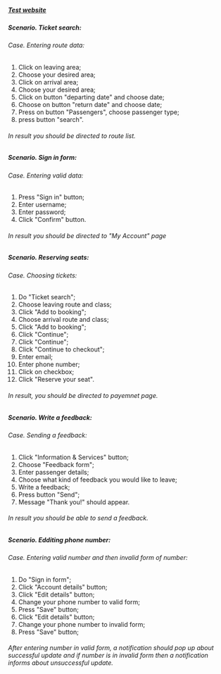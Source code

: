 ##### [Test website](https://ltglink.lt/)


##### Scenario. Ticket search:
###### Case. Entering route data:
1. Click on leaving area;
2.  Choose your desired area;
3. Click on arrival area;
4.  Choose your desired area;
5.  Click on button "departing date" and choose date;
6.  Choose on button "return date" and choose date;
7.  Press on button "Passengers", choose passenger type;
8.  press button "search".

###### In result you should be directed to route list.
##### Scenario. Sign in form:
###### Case. Entering valid data:

1. Press "Sign in" button;
2. Enter username;
3. Enter password;
4. Click "Confirm" button. 
 ###### In result you should be directed to "My Account" page
##### Scenario. Reserving seats:
######   Case. Choosing tickets:
    
1.  Do "Ticket search";
2. Choose leaving route and class;
3. Click "Add to booking";
4. Choose arrival route and class;
5. Click "Add to booking";
6. Click "Continue";
7. Click "Continue";
8. Click "Continue to checkout";
9. Enter email;
10. Enter phone number;
11. Click on checkbox;
12. Click "Reserve your seat".
###### In result, you should be directed to payemnet page.
##### Scenario. Write a feedback:
###### Case. Sending a feedback:
1. Click "Information & Services" button;
2. Choose "Feedback form";
3. Enter passenger details;
4. Choose what kind of feedback you would like to leave;
5. Write a feedback;
6. Press button "Send";
7. Message "Thank you!" should appear.
###### In result you should be able to send a feedback.
##### Scenario. Edditing phone number:
######  Case. Entering valid number and then invalid form of number:
1. Do "Sign in form";
2. Click "Account details" button;
3. Click "Edit details" button;
4. Change your phone number to valid form;
5. Press "Save" button;
6. Click "Edit details" button;
7. Change your phone number to invalid form;
8. Press "Save" button;
###### After entering number in valid form, a notification should pop up about successful update and if number is in invalid form then a notification informs about unsuccessful update.